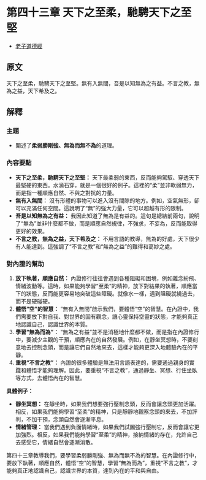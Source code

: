 # 第四十三章 天下之至柔，馳騁天下之至堅

- [老子道德經](https://www.daodejing.org/)


## 原文
天下之至柔，馳騁天下之至堅。無有入無間，吾是以知無為之有益。不言之教，無為之益，天下希及之。


## 解釋
### 主題
- 闡述了**柔弱勝剛強、無為而無不為**的道理。

### 內容要點
*   **天下之至柔，馳騁天下之至堅：** 天下最柔弱的東西，反而能夠駕馭、穿透天下最堅硬的東西。水滴石穿，就是一個很好的例子。這裡的“柔”並非軟弱無力，而是指一種順應自然、不與之對抗的力量。
*   **無有入無間：** 沒有形體的事物可以進入沒有間隙的地方。例如，空氣無形，卻可以充滿任何空間。這說明了“無”的強大力量，它可以超越有形的限制。
*   **吾是以知無為之有益：** 我因此知道了無為是有益的。這句是總結前兩句，說明了“無為”並非什麼都不做，而是順應自然規律，不強求，不妄為，反而能取得更好的效果。
*   **不言之教，無為之益，天下希及之：** 不用言語的教導，無為的好處，天下很少有人能達到。這強調了“不言之教”和“無為之益”的難得和高妙之處。

### 對內證的幫助
1.  **放下執著，順應自然：** 內證修行往往會遇到各種阻礙和困境，例如雜念紛飛、情緒波動等。這時，如果能夠學習“至柔”的精神，放下對結果的執著，順應當下的狀態，反而能更容易地突破這些障礙。就像水一樣，遇到阻礙就繞過去，而不是硬碰硬。
2.  **體悟“空”的智慧：** “無有入無間”啟示我們，要體悟“空”的智慧。在內證中，我們需要放下對自我、對世界的固有觀念，讓心靈保持空靈的狀態，才能夠真正地認識自己，認識世界的本質。
3.  **學習“無為而為”：** “無為之有益”並不是消極地什麼都不做，而是指在內證修行中，要減少主觀的干預，順應內在的自然發展。例如，在靜坐冥想時，不要刻意地去控制念頭，而是讓它們自然地來去，這樣才能夠更深入地體驗內在的平靜。
4.  **重視“不言之教”：** 內證的很多體驗是無法用言語表達的，需要通過親身的實踐和體悟才能夠理解。因此，要重視“不言之教”，通過靜坐、冥想、行住坐臥等方式，去體悟內在的智慧。

**具體例子：**

*   **靜坐冥想：** 在靜坐時，如果我們想要強行壓制念頭，反而會讓念頭更加活躍。相反，如果我們能夠學習“至柔”的精神，只是靜靜地觀察念頭的來去，不加評判，不加干預，念頭自然會逐漸平息。
*   **情緒管理：** 當我們遇到負面情緒時，如果我們試圖強行壓制它，反而會讓它更加強烈。相反，如果我們能夠學習“至柔”的精神，接納情緒的存在，允許自己去感受它，情緒自然會逐漸消散。

第四十三章教導我們，要學習柔弱勝剛強、無為而無不為的智慧。在內證修行中，要放下執著，順應自然，體悟“空”的智慧，學習“無為而為”，重視“不言之教”，才能夠真正地認識自己，認識世界的本質，達到內在的平和與自由。